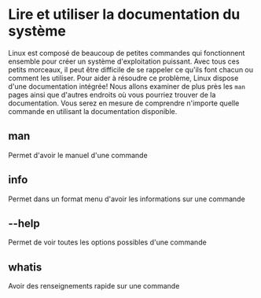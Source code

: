 # Lire et utiliser la documentation du système

Linux est composé de beaucoup de petites commandes qui fonctionnent ensemble pour créer un système d'exploitation puissant.
Avec tous ces petits morceaux, il peut être difficile de se rappeler ce qu'ils font chacun ou comment les utiliser.
Pour aider à résoudre ce problème, Linux dispose d'une documentation intégrée! 
Nous allons examiner de plus près les `man` pages ainsi que d'autres endroits où vous pourriez trouver de la documentation.
Vous serez en mesure de comprendre n'importe quelle commande en utilisant la documentation disponible.

## man

Permet d'avoir le manuel d'une commande

## info

Permet dans un format menu d'avoir les informations sur une commande

## --help

Permet de voir toutes les options possibles d'une commande

## whatis

Avoir des renseignements rapide sur une commande
